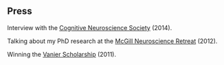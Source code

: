 ## Press
Interview with the [Cognitive Neuroscience Society](https://www.cogneurosociety.org/deaf_reorganization_shiell/) (2014).

Talking about my PhD research at the [McGill Neuroscience Retreat](https://vimeo.com/57888776) (2012). 

Winning the [Vanier Scholarship](http://publications.mcgill.ca/reporter/2011/08/meet-the-mcgill-vanier-scholarship-recipients-cihr/) (2011).
